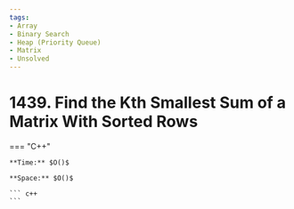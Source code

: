 ```yaml
---
tags:
- Array
- Binary Search
- Heap (Priority Queue)
- Matrix
- Unsolved
---
```



# 1439. Find the Kth Smallest Sum of a Matrix With Sorted Rows

=== "C++"

    **Time:** $O()$

    **Space:** $O()$

    ``` c++
    ```